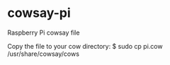 # cowsay-pi
Raspberry Pi cowsay file

Copy the file to your cow directory:
$ sudo cp pi.cow /usr/share/cowsay/cows
